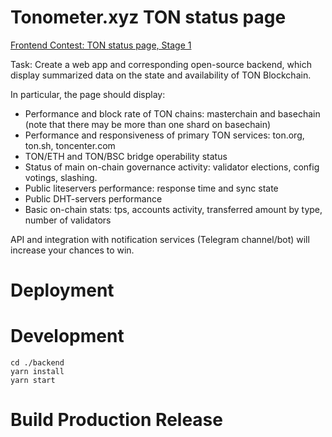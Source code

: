 # Tonometer.xyz TON status page

[Frontend Contest: TON status page, Stage 1](https://github.com/newton-blockchain/TIPs/issues/43)

Task:
Create a web app and corresponding open-source backend, which display summarized data on the state and availability of TON Blockchain.

In particular, the page should display:

- Performance and block rate of TON chains: masterchain and basechain (note that there may be more than one shard on basechain)
- Performance and responsiveness of primary TON services: ton.org, ton.sh, toncenter.com
- TON/ETH and TON/BSC bridge operability status
- Status of main on-chain governance activity: validator elections, config votings, slashing.
- Public liteservers performance: response time and sync state
- Public DHT-servers performance
- Basic on-chain stats: tps, accounts activity, transferred amount by type, number of validators

API and integration with notification services (Telegram channel/bot) will increase your chances to win.


# Deployment

# Development
```shell
cd ./backend
yarn install
yarn start
```

# Build Production Release